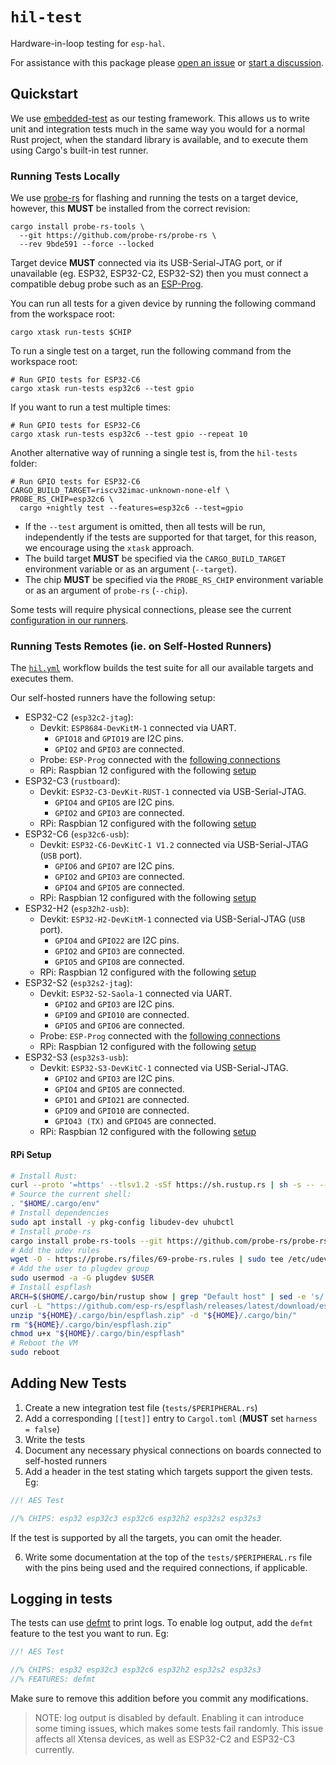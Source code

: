 # `hil-test`

Hardware-in-loop testing for `esp-hal`.

For assistance with this package please [open an issue] or [start a discussion].

[open an issue]: https://github.com/esp-rs/esp-hal/issues/new
[start a discussion]: https://github.com/esp-rs/esp-hal/discussions/new/choose

## Quickstart

We use [embedded-test] as our testing framework. This allows us to write unit and integration tests much in the same way you would for a normal Rust project, when the standard library is available, and to execute them using Cargo's built-in test runner.

[embedded-test]: https://github.com/probe-rs/embedded-test

### Running Tests Locally

We use [probe-rs] for flashing and running the tests on a target device, however, this **MUST** be installed from the correct revision:

```text
cargo install probe-rs-tools \
  --git https://github.com/probe-rs/probe-rs \
  --rev 9bde591 --force --locked
```

Target device **MUST** connected via its USB-Serial-JTAG port, or if unavailable (eg. ESP32, ESP32-C2, ESP32-S2) then you must connect a compatible debug probe such as an [ESP-Prog].

You can run all tests for a given device by running the following command from the workspace root:

```shell
cargo xtask run-tests $CHIP
```

To run a single test on a target, run the following command from the workspace root:

```shell
# Run GPIO tests for ESP32-C6
cargo xtask run-tests esp32c6 --test gpio
```

If you want to run a test multiple times:

```shell
# Run GPIO tests for ESP32-C6
cargo xtask run-tests esp32c6 --test gpio --repeat 10
```

Another alternative way of running a single test is, from the `hil-tests` folder:
```shell
# Run GPIO tests for ESP32-C6
CARGO_BUILD_TARGET=riscv32imac-unknown-none-elf \
PROBE_RS_CHIP=esp32c6 \
  cargo +nightly test --features=esp32c6 --test=gpio
```
- If the `--test` argument is omitted, then all tests will be run, independently if the tests are supported for that target, for this reason, we encourage using the `xtask` approach.
- The build target **MUST** be specified via the `CARGO_BUILD_TARGET` environment variable or as an argument (`--target`).
- The chip **MUST** be specified via the `PROBE_RS_CHIP` environment variable or as an argument of `probe-rs` (`--chip`).

Some tests will require physical connections, please see the current [configuration in our runners].

[probe-rs]: https://probe.rs
[ESP-Prog]: https://docs.espressif.com/projects/esp-dev-kits/en/latest/other/esp-prog/user_guide.html
[configuration in our runners]: #running-tests-remotes-ie-on-self-hosted-runners

### Running Tests Remotes (ie. on Self-Hosted Runners)
The [`hil.yml`] workflow builds the test suite for all our available targets and executes them.

Our self-hosted runners have the following setup:
- ESP32-C2 (`esp32c2-jtag`):
  - Devkit: `ESP8684-DevKitM-1` connected via UART.
    - `GPIO18` and `GPIO19` are I2C pins.
    - `GPIO2` and `GPIO3` are connected.
  - Probe: `ESP-Prog` connected with the [following connections][connection_c2]
  - RPi: Raspbian 12 configured with the following [setup]
- ESP32-C3 (`rustboard`):
  - Devkit: `ESP32-C3-DevKit-RUST-1` connected via USB-Serial-JTAG.
    - `GPIO4` and `GPIO5` are I2C pins.
    - `GPIO2` and `GPIO3` are connected.
  - RPi: Raspbian 12 configured with the following [setup]
- ESP32-C6 (`esp32c6-usb`):
  - Devkit: `ESP32-C6-DevKitC-1 V1.2` connected via USB-Serial-JTAG (`USB` port).
    - `GPIO6` and `GPIO7` are I2C pins.
    - `GPIO2` and `GPIO3` are connected.
    - `GPIO4` and `GPIO5` are connected.
  - RPi: Raspbian 12 configured with the following [setup]
- ESP32-H2 (`esp32h2-usb`):
  - Devkit: `ESP32-H2-DevKitM-1` connected via USB-Serial-JTAG (`USB` port).
    - `GPIO4` and `GPIO22` are I2C pins.
    - `GPIO2` and `GPIO3` are connected.
    - `GPIO5` and `GPIO8` are connected.
  - RPi: Raspbian 12 configured with the following [setup]
- ESP32-S2 (`esp32s2-jtag`):
  - Devkit: `ESP32-S2-Saola-1` connected via UART.
    - `GPIO2` and `GPIO3` are I2C pins.
    - `GPIO9` and `GPIO10` are connected.
    - `GPIO5` and `GPIO6` are connected.
  - Probe: `ESP-Prog` connected with the [following connections][connection_s2]
  - RPi: Raspbian 12 configured with the following [setup]
- ESP32-S3 (`esp32s3-usb`):
  - Devkit: `ESP32-S3-DevKitC-1` connected via USB-Serial-JTAG.
    - `GPIO2` and `GPIO3` are I2C pins.
    - `GPIO4` and `GPIO5` are connected.
    - `GPIO1` and `GPIO21` are connected.
    - `GPIO9` and `GPIO10` are connected.
    - `GPIO43 (TX)` and `GPIO45` are connected.
  - RPi: Raspbian 12 configured with the following [setup]

[connection_c2]: https://docs.espressif.com/projects/esp-idf/en/stable/esp32c2/api-guides/jtag-debugging/configure-other-jtag.html#configure-hardware
[connection_s2]: https://docs.espressif.com/projects/esp-idf/en/stable/esp32s2/api-guides/jtag-debugging/configure-other-jtag.html#configure-hardware
[`hil.yml`]: https://github.com/esp-rs/esp-hal/blob/main/.github/workflows/hil.yml
[setup]: #rpi-setup

#### RPi Setup
```bash
# Install Rust:
curl --proto '=https' --tlsv1.2 -sSf https://sh.rustup.rs | sh -s -- --default-toolchain stable -y --profile minimal
# Source the current shell:
. "$HOME/.cargo/env"
# Install dependencies
sudo apt install -y pkg-config libudev-dev uhubctl
# Install probe-rs
cargo install probe-rs-tools --git https://github.com/probe-rs/probe-rs --rev 9bde591 --force
# Add the udev rules
wget -O - https://probe.rs/files/69-probe-rs.rules | sudo tee /etc/udev/rules.d/69-probe-rs.rules > /dev/null
# Add the user to plugdev group
sudo usermod -a -G plugdev $USER
# Install espflash
ARCH=$($HOME/.cargo/bin/rustup show | grep "Default host" | sed -e 's/.* //')
curl -L "https://github.com/esp-rs/espflash/releases/latest/download/espflash-${ARCH}.zip" -o "${HOME}/.cargo/bin/espflash.zip"
unzip "${HOME}/.cargo/bin/espflash.zip" -d "${HOME}/.cargo/bin/"
rm "${HOME}/.cargo/bin/espflash.zip"
chmod u+x "${HOME}/.cargo/bin/espflash"
# Reboot the VM
sudo reboot
```

## Adding New Tests

1. Create a new integration test file (`tests/$PERIPHERAL.rs`)
2. Add a corresponding `[[test]]` entry to `Cargol.toml` (**MUST** set `harness = false`)
3. Write the tests
4. Document any necessary physical connections on boards connected to self-hosted runners
5. Add a header in the test stating which targets support the given tests. Eg:
```rust
//! AES Test

//% CHIPS: esp32 esp32c3 esp32c6 esp32h2 esp32s2 esp32s3
```
If the test is supported by all the targets, you can omit the header.

6. Write some documentation at the top of the `tests/$PERIPHERAL.rs` file with the pins being used and the required connections, if applicable.

## Logging in tests

The tests can use [defmt] to print logs. To enable log output, add the `defmt` feature to the test
you want to run. Eg:

```rust
//! AES Test

//% CHIPS: esp32 esp32c3 esp32c6 esp32h2 esp32s2 esp32s3
//% FEATURES: defmt
```

Make sure to remove this addition before you commit any modifications.

> NOTE: log output is disabled by default. Enabling it can introduce some timing issues, which
makes some tests fail randomly. This issue affects all Xtensa devices, as well as ESP32-C2 and
ESP32-C3 currently.

[defmt]: https://github.com/knurling-rs/defmt
